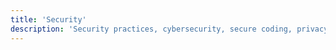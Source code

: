 ```yaml
---
title: 'Security'
description: 'Security practices, cybersecurity, secure coding, privacy protection, and safeguarding digital systems.'
---
```

